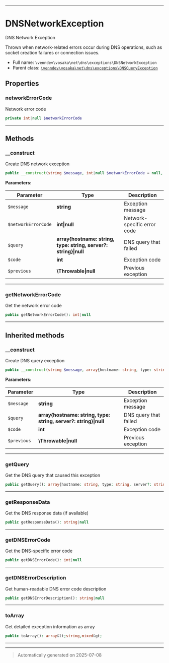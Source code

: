 ***

# DNSNetworkException

DNS Network Exception

Thrown when network-related errors occur during DNS operations,
such as socket creation failures or connection issues.

* Full name: `\venndev\vosaka\net\dns\exceptions\DNSNetworkException`
* Parent class: [`\venndev\vosaka\net\dns\exceptions\DNSQueryException`](./DNSQueryException.md)



## Properties


### networkErrorCode

Network error code

```php
private int|null $networkErrorCode
```






***

## Methods


### __construct

Create DNS network exception

```php
public __construct(string $message, int|null $networkErrorCode = null, array{hostname: string, type: string, server?: string}|null $query = null, int $code, \Throwable|null $previous = null): mixed
```








**Parameters:**

| Parameter | Type | Description |
|-----------|------|-------------|
| `$message` | **string** | Exception message |
| `$networkErrorCode` | **int&#124;null** | Network-specific error code |
| `$query` | **array{hostname: string, type: string, server?: string}&#124;null** | DNS query that failed |
| `$code` | **int** | Exception code |
| `$previous` | **\Throwable&#124;null** | Previous exception |





***

### getNetworkErrorCode

Get the network error code

```php
public getNetworkErrorCode(): int|null
```












***


## Inherited methods


### __construct

Create DNS query exception

```php
public __construct(string $message, array{hostname: string, type: string, server?: string}|null $query = null, int $code, \Throwable|null $previous = null): mixed
```








**Parameters:**

| Parameter | Type | Description |
|-----------|------|-------------|
| `$message` | **string** | Exception message |
| `$query` | **array{hostname: string, type: string, server?: string}&#124;null** | DNS query that failed |
| `$code` | **int** | Exception code |
| `$previous` | **\Throwable&#124;null** | Previous exception |





***

### getQuery

Get the DNS query that caused this exception

```php
public getQuery(): array{hostname: string, type: string, server?: string}|null
```












***

### getResponseData

Get the DNS response data (if available)

```php
public getResponseData(): string|null
```












***

### getDNSErrorCode

Get the DNS-specific error code

```php
public getDNSErrorCode(): int|null
```












***

### getDNSErrorDescription

Get human-readable DNS error code description

```php
public getDNSErrorDescription(): string|null
```












***

### toArray

Get detailed exception information as array

```php
public toArray(): array&lt;string,mixed&gt;
```












***


***
> Automatically generated on 2025-07-08
